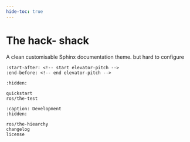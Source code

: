 ```yaml
---
hide-toc: true
---
```


# The hack- shack

A clean customisable Sphinx documentation theme.
but hard to configure 

```{include} ../README.md
:start-after: <!-- start elevator-pitch -->
:end-before: <!-- end elevator-pitch -->
```

```{toctree}
:hidden:

quickstart
ros/the-test
```

```{toctree}
:caption: Development
:hidden:

ros/the-hiearchy
changelog
license
```
